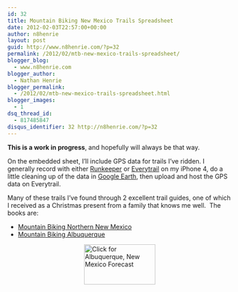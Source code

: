 ```yaml
---
id: 32
title: Mountain Biking New Mexico Trails Spreadsheet
date: 2012-02-03T22:57:00+00:00
author: n8henrie
layout: post
guid: http://www.n8henrie.com/?p=32
permalink: /2012/02/mtb-new-mexico-trails-spreadsheet/
blogger_blog:
  - www.n8henrie.com
blogger_author:
  - Nathan Henrie
blogger_permalink:
  - /2012/02/mtb-new-mexico-trails-spreadsheet.html
blogger_images:
  - 1
dsq_thread_id:
  - 817485847
disqus_identifier: 32 http://n8henrie.com/?p=32
---
```

**This is a work in progress**, and hopefully will always be that way.

On the embedded sheet, I’ll include GPS data for trails I’ve ridden. I generally record with either <a target="_blank" href="http://runkeeper.com">Runkeeper</a> or <a target="_blank" href="http://www.everytrail.com/">Everytrail</a> on my iPhone 4, do a little cleaning up of the data in <a target="_blank" href="http://www.google.com/earth/">Google Earth</a>, then upload and host the GPS data on Everytrail.

Many of these trails I&#8217;ve found through 2 excellent trail guides, one of which I received as a Christmas present from a family that knows me well.  The books are: 

  * [Mountain Biking Northern New Mexico](http://www.amazon.com/gp/product/0762728027/ref=as_li_ss_tl?ie=UTF8&#038;tag=n8henriecom-20&#038;linkCode=as2&#038;camp=1789&#038;creative=390957&#038;creativeASIN=0762728027)
  * [Mountain Biking Albuquerque](http://www.amazon.com/gp/product/156044746X/ref=as_li_ss_tl?ie=UTF8&#038;tag=n8henriecom-20&#038;linkCode=as2&#038;camp=1789&#038;creative=390957&#038;creativeASIN=156044746X)

<div style="width:160px; margin-left: auto; margin-right: auto;">
  <a target="_blank" href="http://www.wunderground.com/cgi-bin/findweather/getForecast?query=zmw:87190.1.99999&#038;bannertypeclick=wu_macwhite" style="clear: left; float: left; margin-bottom: 1em; margin-right: 1em;"><img alt="Click for Albuquerque, New Mexico Forecast" height="90" src="http://weathersticker.wunderground.com/cgi-bin/banner/ban/wxBanner?bannertype=wu_macwhite&#038;airportcode=KABQ&#038;ForcedCity=Albuquerque&#038;ForcedState=NM" width="160" /></a>
</div>



<div>
</div>